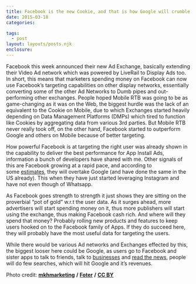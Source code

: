 ```yaml
---
title: Facebook is the new Cookie, and that is how Google will crumble
date: 2015-03-18
categories: 

tags: 
  - post
layout: layouts/posts.njk
enclosure:
---
```


Facebook this week announced their new Ad Exchange, basically extending their Video Ad network which was powered by LiveRail to Display Ads too. In short, this means that marketers spending money on Facebook can now use Facebook’s targeting capabilities on other display networks, essentially converting some of the other Ad Networks to Dumb pipes and out-performing other exchanges. People hoped Mobile RTB was going to be as game-changing as it was on the Web, the biggest hurdle was the lack of an equivalent to the Cookie on Mobile, due to which Exchanges started heavily depending on Data Management Platforms (DMPs) which tired to function like Cookies by aggregating data from various 3rd parties. But Mobile RTB never really took off, on the other hand, Facebook started to outperform Google and others on Mobile because of better targeting.

How powerful Facebook is at targeting the right user was already shown in the capability to deliver the best performance for App Install Ads, information a bunch of developers have shared with me. Other signals of this are Facebook growing at a rapid pace, and according to some [estimates](http://adexchanger.com/online-advertising/report-facebook-pulls-ahead-of-google-in-us-digital-display-ad-revenues/), they will overtake Google (and have done the same in the US already). This when they have just started leveraging Instagram and have not even though of Whatsapp.

As Facebook goes strength to strength it just shows they are sitting on the proverbial “pot of gold” w.r.t the user data. As it surges ahead, more advertisers will start spending money on it, thus more publishers will start using the exchange, thus making Facebook cash rich. And where will they spend that money? Probably rolling new products and features to keep users hooked on to the Facebook family of Apps. If they do succeed here, they will probably have the most useful data for targeting the users.

While there would be various Ad networks and Exchanges effected by this, the biggest looser here could be Google, as users go to Facebook and sister apps to talk to friends, talk to [businesses](http://recode.net/2015/03/25/facebook-starts-turning-messenger-into-a-shopping-platform/) and [read the news](http://fortune.com/2015/03/24/facebook-news/), people will do few searches, which will hit Google and it’s revenues.

Photo credit: [**mkhmarketing**](https://www.flickr.com/photos/mkhmarketing/8560618867/) **/** [**Foter**](http://foter.com/) **/** [**CC BY**](http://creativecommons.org/licenses/by/2.0/)
